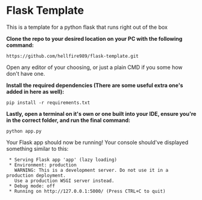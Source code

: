# Flask Template

This is a template for a python flask that runs right out of the box

**Clone the repo to your desired location on your PC with the following command:**
```
https://github.com/hellfire989/flask-template.git
```

Open any editor of your choosing, or just a plain CMD if you some how don't have one.

**Install the required dependencies (There are some useful extra one's added in here as well):**
```
pip install -r requirements.txt
```

**Lastly, open a terminal on it's own or one built into your IDE, ensure you're in the correct folder, and run the final command:**
```
python app.py
```

Your Flask app should now be running! Your console should've displayed something similar to this:
```
 * Serving Flask app 'app' (lazy loading)
 * Environment: production
   WARNING: This is a development server. Do not use it in a production deployment.
   Use a production WSGI server instead.
 * Debug mode: off
 * Running on http://127.0.0.1:5000/ (Press CTRL+C to quit)
 ```
